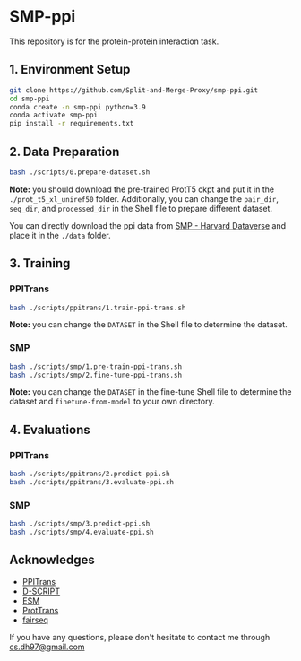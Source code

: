 # SMP-ppi 
This repository is for the protein-protein interaction task.

## 1. Environment Setup

```bash
git clone https://github.com/Split-and-Merge-Proxy/smp-ppi.git
cd smp-ppi
conda create -n smp-ppi python=3.9
conda activate smp-ppi
pip install -r requirements.txt
```

## 2. Data Preparation
```bash
bash ./scripts/0.prepare-dataset.sh
```
**Note:** you should download the pre-trained ProtT5 ckpt and put it in the `./prot_t5_xl_uniref50` folder. Additionally, you can change the `pair_dir`, `seq_dir`, and `processed_dir` in the Shell file to prepare different dataset.

You can directly download the ppi data from [SMP - Harvard Dataverse](https://doi.org/10.7910/DVN/0QURCP) and place it in the `./data` folder.



## 3. Training
### PPITrans
```bash
bash ./scripts/ppitrans/1.train-ppi-trans.sh
```
**Note:** you can change the `DATASET` in the Shell file to determine the dataset.

### SMP
```bash
bash ./scripts/smp/1.pre-train-ppi-trans.sh
bash ./scripts/smp/2.fine-tune-ppi-trans.sh
```
**Note:** you can change the `DATASET` in the fine-tune Shell file to determine the dataset and `finetune-from-model` to your own directory.


## 4. Evaluations
### PPITrans
```bash
bash ./scripts/ppitrans/2.predict-ppi.sh
bash ./scripts/ppitrans/3.evaluate-ppi.sh
```

### SMP
```bash
bash ./scripts/smp/3.predict-ppi.sh 
bash ./scripts/smp/4.evaluate-ppi.sh
```

## Acknowledges
- [PPITrans](https://github.com/LtECoD/PPITrans)
- [D-SCRIPT](https://github.com/samsledje/D-SCRIPT)
- [ESM](https://github.com/facebookresearch/esm)
- [ProtTrans](https://github.com/agemagician/ProtTrans)
- [fairseq](https://github.com/facebookresearch/fairseq)


If you have any questions, please don't hesitate to contact me through [cs.dh97@gmail.com](cs.dh97@gmail.com)